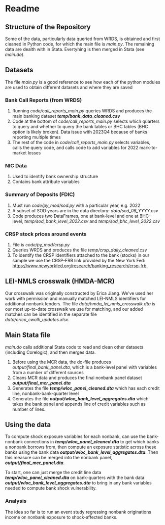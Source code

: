 # Readme

## Structure of the Repository

Some of the data, particularly data queried from WRDS, is obtained and first cleaned in Python code, for which the main file is *main.py*. The remaining data are dealth with in Stata. Evertyhing is then merged in Stata (see *main.do*).

## Datasets
The file *main.py* is a good reference to see how each of the python modules are used to obtain different datasets and where they are saved

### Bank Call Reports (from WRDS)
1. Running *code/call_reports_main.py* queries WRDS and produces the main banking dataset ***temp/bank_data_cleaned.csv***
2. Code at the bottom of *code/call_reports_main.py* selects which quarters to query and whether to query the bank tables or BHC tables (BHC option is likely broken). Data issue with 2023Q4 because of banks reporting multiple times
3. The rest of the code in *code/call_reports_main.py* selects variables, calls the query code, and calls code to add variables for 2022 mark-to-market losses

### NIC Data
1. Used to identify bank ownership structure
2. Contains bank attribute variables

### Summary of Deposits (FDIC)
1. Must run *code/py_mod/sod.py* with a particular year, e.g. 2022
2. A subset of SOD years are in the data directory: *data/sod_06_YYYY.csv*
3. Code produces two DataFrames, one at bank-level and one at BHC-level, *temp/sod_bank_level_2022.csv* and *temp/sod_bhc_level_2022.csv*

### CRSP stock prices around events
1. File is *code/py_mod/crsp.py*
2. Queries WRDS and produces the file *temp/crsp_daily_cleaned.csv*
3. To identify the CRSP identifiers attached to the bank (stocks) in our sample we use the CRSP-FRB link provided by the New York Fed: https://www.newyorkfed.org/research/banking_research/crsp-frb.

## LEI-NMLS crosswalk (HMDA-MCR)
Our crosswalk was originally constructed by Erica Jiang. We've used her work with permission and manually matched LEI-NMLS identifiers for additional nonbank lenders.
The file *data/hmda_lei_nmls_crosswalk.dta* is our most up-to-date crosswalk we use for matching, and our added matches can be identified in the separate file *data/erica_cwalk_updates.xlsx*.

## Main Stata file
*main.do* calls additional Stata code to read and clean other datasets (including Corelogic), and then merges data.
1. Before using the MCR data, the do-file produces *output/final_bank_panel.dta*, which is a bank-level panel with variables from a number of different sources
2. Cleans MCR data and produces the final nonbank panel dataset ***output/final_mcr_panel.dta***
3. Generates the file ***temp/wloc_panel_cleaned.dta*** which has each credit line, nonbank-bank-quarter level
4. Generates the file ***output/wloc_bank_level_aggregates.dta*** which takes the bank panel and appends line of credit variables such as number of lines.

## Using the data
To compute shock exposure variables for each nonbank, can use the bank-nonbank connections in ***temp/wloc_panel_cleaned.dta*** to get which banks a nonbank borrows from, then compute an exposure  statistic across these banks using the bank data ***output/wloc_bank_level_aggregates.dta***. Then this measure can be merged into the nonbank panel, ***output/final_mcr_panel.dta***.

To start, one can just merge the credit line data ***temp/wloc_panel_cleaned.dta*** on bank-quarters with the bank data ***output/wloc_bank_level_aggregates.dta*** to bring in any bank variables needed to compute bank shock vulnerability.

### Analysis
The idea so far is to run an event study regressing nonbank originations income on nonbank exposure to shock-affected banks.
